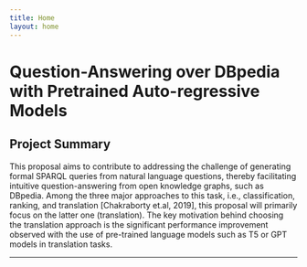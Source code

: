 ```yaml
---
title: Home
layout: home
---
```

# Question-Answering over DBpedia with Pretrained Auto-regressive Models

## Project Summary
This proposal aims to contribute to addressing the challenge of generating formal SPARQL queries from natural language questions, thereby facilitating intuitive question-answering from open knowledge graphs, such as DBpedia. Among the three major approaches to this task, i.e., classification, ranking, and translation [Chakraborty et.al, 2019], this proposal will primarily focus on the latter one (translation). The key motivation behind choosing the translation approach is the significant performance improvement observed with the use of pre-trained language models such as T5 or GPT models in translation tasks.

----
